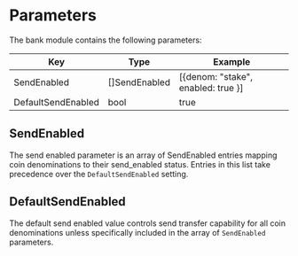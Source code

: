 <!--
order: 5
-->

# Parameters

The bank module contains the following parameters:

| Key                | Type          | Example                            |
| ------------------ | ------------- | ---------------------------------- |
| SendEnabled        | []SendEnabled | [{denom: "stake", enabled: true }] |
| DefaultSendEnabled | bool          | true                               |

## SendEnabled

The send enabled parameter is an array of SendEnabled entries mapping coin
denominations to their send_enabled status. Entries in this list take precedence
over the `DefaultSendEnabled` setting.

## DefaultSendEnabled

The default send enabled value controls send transfer capability for all coin
denominations unless specifically included in the array of `SendEnabled`
parameters.
